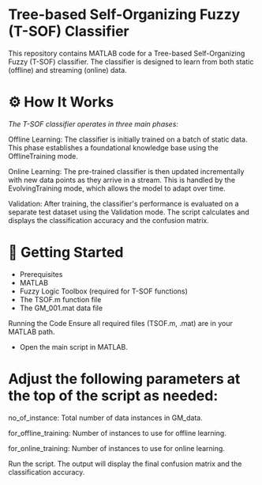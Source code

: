 # Tree-based Self-Organizing Fuzzy (T-SOF) Classifier
This repository contains MATLAB code for a Tree-based Self-Organizing Fuzzy (T-SOF) classifier. The classifier is designed to learn from both static (offline) and streaming (online) data.

# ⚙️ How It Works
*The T-SOF classifier operates in three main phases:*

Offline Learning: The classifier is initially trained on a batch of static data. This phase establishes a foundational knowledge base using the OfflineTraining mode.

Online Learning: The pre-trained classifier is then updated incrementally with new data points as they arrive in a stream. This is handled by the EvolvingTraining mode, which allows the model to adapt over time.

Validation: After training, the classifier's performance is evaluated on a separate test dataset using the Validation mode. The script calculates and displays the classification accuracy and the confusion matrix.

# 🚀 Getting Started
* Prerequisites
* MATLAB
* Fuzzy Logic Toolbox (required for T-SOF functions)
* The TSOF.m function file
* The GM_001.mat data file

Running the Code
Ensure all required files (TSOF.m, .mat) are in your MATLAB path.

* Open the main script in MATLAB.

# Adjust the following parameters at the top of the script as needed:

no_of_instance: Total number of data instances in GM_data.

for_offline_training: Number of instances to use for offline learning.

for_online_training: Number of instances to use for online learning.

Run the script. The output will display the final confusion matrix and the classification accuracy.
